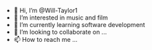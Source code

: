 - 👋 Hi, I’m @Will-Taylor1
- 👀 I’m interested in music and film
- 🌱 I’m currently learning software development 
- 💞️ I’m looking to collaborate on ...
- 📫 How to reach me ...

<!---
Will-Taylor1/Will-Taylor1 is a ✨ special ✨ repository because its `README.md` (this file) appears on your GitHub profile.
You can click the Preview link to take a look at your changes.
--->
